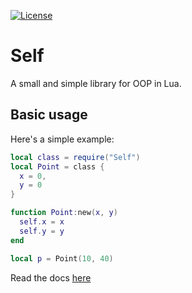 [![License][LicenseBadge]][licenseURL]

# Self

A small and simple library for OOP in Lua.

## Basic usage

Here's a simple example:

```lua
local class = require("Self")
local Point = class {
  x = 0,
  y = 0
}

function Point:new(x, y)
  self.x = x
  self.y = y
end

local p = Point(10, 40)
```

Read the docs [here](Docs.md)

[LicenseBadge]: https://img.shields.io/badge/License-Zlib-brightgreen?style=flat
[LicenseURL]: https://opensource.org/licenses/Zlib
